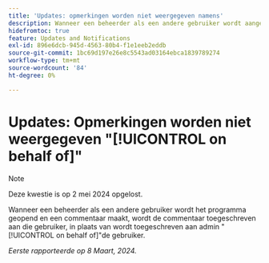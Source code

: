 ```yaml
---
title: 'Updates: opmerkingen worden niet weergegeven namens'
description: Wanneer een beheerder als een andere gebruiker wordt aangemeld en een opmerking maakt, wordt de opmerking aan die gebruiker toegewezen in plaats van namens de gebruiker aan de beheerder te worden toegewezen.
hidefromtoc: true
feature: Updates and Notifications
exl-id: 896e6dcb-945d-4563-80b4-f1e1eeb2eddb
source-git-commit: 1bc69d197e26e8c5543ad03164ebca1839789274
workflow-type: tm+mt
source-wordcount: '84'
ht-degree: 0%

---
```


# Updates: Opmerkingen worden niet weergegeven &quot;[!UICONTROL on behalf of]&quot;

>[!NOTE]
>
>Deze kwestie is op 2 mei 2024 opgelost.

Wanneer een beheerder als een andere gebruiker wordt het programma geopend en een commentaar maakt, wordt de commentaar toegeschreven aan die gebruiker, in plaats van wordt toegeschreven aan admin &quot;[!UICONTROL on behalf of]&quot;de gebruiker.

_Eerste rapporteerde op 8 Maart, 2024._
